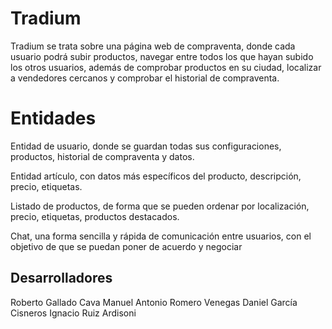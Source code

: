 # Tradium

Tradium se trata sobre una página web de compraventa, donde cada usuario podrá subir productos, navegar entre todos los que hayan subido los otros usuarios, además de comprobar productos en su ciudad, localizar a vendedores cercanos y comprobar el historial de compraventa.


# Entidades
Entidad de usuario, donde se guardan todas sus configuraciones, productos, historial de compraventa y datos.

Entidad artículo, con datos más específicos del producto, descripción, precio, etiquetas.

Listado de productos, de forma que se pueden ordenar por localización, precio, etiquetas, productos destacados.

Chat, una forma sencilla y rápida de comunicación entre usuarios, con el objetivo de que se puedan poner de acuerdo y negociar


## Desarrolladores
Roberto Gallado Cava 
Manuel Antonio Romero Venegas
Daniel García Cisneros
Ignacio Ruiz Ardisoni
